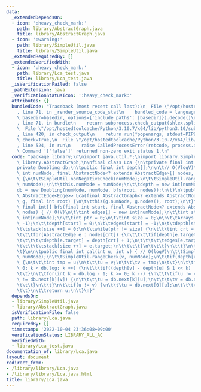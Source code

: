 ```yaml
---
data:
  _extendedDependsOn:
  - icon: ':heavy_check_mark:'
    path: library/AbstractGraph.java
    title: library/AbstractGraph.java
  - icon: ':warning:'
    path: library/SimpleUtil.java
    title: library/SimpleUtil.java
  _extendedRequiredBy: []
  _extendedVerifiedWith:
  - icon: ':heavy_check_mark:'
    path: library/Lca_test.java
    title: library/Lca_test.java
  _isVerificationFailed: false
  _pathExtension: java
  _verificationStatusIcon: ':heavy_check_mark:'
  attributes: {}
  bundledCode: "Traceback (most recent call last):\n  File \"/opt/hostedtoolcache/Python/3.10.7/x64/lib/python3.10/site-packages/onlinejudge_verify/documentation/build.py\"\
    , line 71, in _render_source_code_stat\n    bundled_code = language.bundle(stat.path,\
    \ basedir=basedir, options={'include_paths': [basedir]}).decode()\n  File \"/opt/hostedtoolcache/Python/3.10.7/x64/lib/python3.10/site-packages/onlinejudge_verify/languages/user_defined.py\"\
    , line 71, in bundle\n    return subprocess.check_output(shlex.split(command))\n\
    \  File \"/opt/hostedtoolcache/Python/3.10.7/x64/lib/python3.10/subprocess.py\"\
    , line 420, in check_output\n    return run(*popenargs, stdout=PIPE, timeout=timeout,\
    \ check=True,\n  File \"/opt/hostedtoolcache/Python/3.10.7/x64/lib/python3.10/subprocess.py\"\
    , line 524, in run\n    raise CalledProcessError(retcode, process.args,\nsubprocess.CalledProcessError:\
    \ Command '['false']' returned non-zero exit status 1.\n"
  code: "package library;\n\nimport java.util.*;\nimport library.SimpleUtil;\nimport\
    \ library.AbstractGraph;\n\nfinal class Lca {\n\tprivate final int numNode;\n\t\
    private Doubling db;\n\tpublic final int depth[];\n\n\t// O(VlogV)\n\tpublic Lca(final\
    \ int numNode, final AbstractNode<? extends AbstractEdge>[] nodes, final int root)\
    \ {\n\t\tSimpleUtil.nonNegativeCheck(numNode);\n\t\tSimpleUtil.rangeCheck(root,\
    \ numNode);\n\t\tthis.numNode = numNode;\n\t\tdepth = new int[numNode];\n\t\t\
    db = new Doubling(numNode, numNode, bfs(root, nodes));\n\t}\n\tpublic <Edge extends\
    \ AbstractEdge<Edge>> Lca(final AbstractGraph<? extends AbstractNode<Edge>, Edge>\
    \ g, final int root) {\n\t\tthis(g.numNode, g.nodes(), root);\n\t}\n\n\tprivate\
    \ final int[] bfs(final int start, final AbstractNode<? extends AbstractEdge>[]\
    \ nodes) { // O(V)\n\t\tint edges[] = new int[numNode];\n\t\tint stack[] = new\
    \ int[numNode];\n\t\tint ptr = 0;\n\t\tint size = 0;\n\n\t\tArrays.fill(depth,\
    \ -1);\n\t\tdepth[start] = 0;\n\t\tedges[start] = -1;\n\t\tdepth[start] = 0;\n\
    \t\tstack[size ++] = 0;\n\t\twhile(ptr != size) {\n\t\t\tint crt = stack[ptr ++];\n\
    \t\t\tfor(AbstractEdge e : nodes[crt]) {\n\t\t\t\tif(depth[e.target] == -1) {\n\
    \t\t\t\t\tdepth[e.target] = depth[crt] + 1;\n\t\t\t\t\tedges[e.target] = crt;\n\
    \t\t\t\t\tstack[size ++] = e.target;\n\t\t\t\t}\n\t\t\t}\n\t\t}\n\t\treturn edges;\n\
    \t}\n\n\tpublic final int cal(int u, int v) { // O(logV)\n\t\tSimpleUtil.rangeCheck(u,\
    \ numNode);\n\t\tSimpleUtil.rangeCheck(v, numNode);\n\t\tif(depth[u] > depth[v])\
    \ {\n\t\t\tint tmp = u;\n\t\t\tu = v;\n\t\t\tv = tmp;\n\t\t}\n\t\tfor(int k =\
    \ 0; k < db.log; k ++) {\n\t\t\tif((depth[v] - depth[u] & 1 << k) != 0) v = db.next[k][v];\n\
    \t\t}\n\t\tfor(int k = db.log - 1; k >= 0; k --) {\n\t\t\tif(u != v && db.next[k][u]\
    \ != db.next[k][v]) {\n\t\t\t\tu = db.next[k][u];\n\t\t\t\tv = db.next[k][v];\n\
    \t\t\t}\n\t\t}\n\t\tif(u != v) {\n\t\t\tu = db.next[0][u];\n\t\t\tv = db.next[0][v];\n\
    \t\t}\n\t\treturn u;\n\t}\n}"
  dependsOn:
  - library/SimpleUtil.java
  - library/AbstractGraph.java
  isVerificationFile: false
  path: library/Lca.java
  requiredBy: []
  timestamp: '2022-10-04 23:36:08+09:00'
  verificationStatus: LIBRARY_ALL_AC
  verifiedWith:
  - library/Lca_test.java
documentation_of: library/Lca.java
layout: document
redirect_from:
- /library/library/Lca.java
- /library/library/Lca.java.html
title: library/Lca.java
---
```

